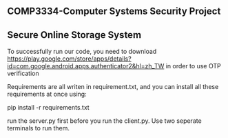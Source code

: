 ## COMP3334-Computer Systems Security Project 
## Secure Online Storage System

To successfully run our code, you need to download https://play.google.com/store/apps/details?id=com.google.android.apps.authenticator2&hl=zh_TW in order to use OTP verification

Requirements are all writen in requirement.txt, and you can install all these requirements at once using:

pip install -r requirements.txt

run the server.py first before you run the client.py. Use two seperate terminals to run them.



